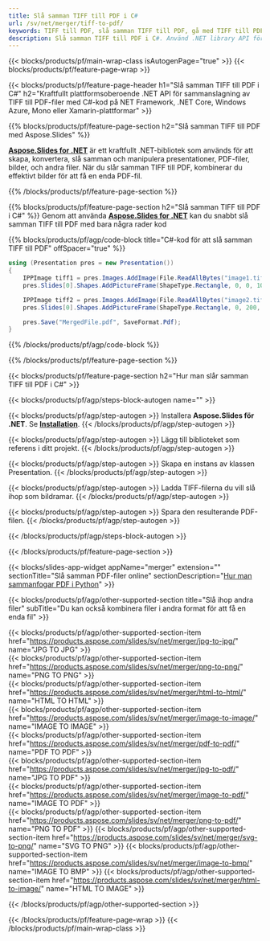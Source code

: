 ```yaml
---
title: Slå samman TIFF till PDF i C#
url: /sv/net/merger/tiff-to-pdf/
keywords: TIFF till PDF, slå samman TIFF till PDF, gå med TIFF till PDF, PDF, TIFF, C# API, .NET Library
description: Slå samman TIFF till PDF i C#. Använd .NET library API för att kombinera TIFF och PDF
---
```


{{< blocks/products/pf/main-wrap-class isAutogenPage="true" >}}
{{< blocks/products/pf/feature-page-wrap >}}

{{< blocks/products/pf/feature-page-header h1="Slå samman TIFF till PDF i C#" h2="Kraftfullt plattformsoberoende .NET API för sammanslagning av TIFF till PDF-filer med C#-kod på NET Framework, .NET Core, Windows Azure, Mono eller Xamarin-plattformar" >}}

{{% blocks/products/pf/feature-page-section h2="Slå samman TIFF till PDF med Aspose.Slides" %}}

[**Aspose.Slides for .NET**](https://products.aspose.com/slides/sv/net/) är ett kraftfullt .NET-bibliotek som används för att skapa, konvertera, slå samman och manipulera presentationer, PDF-filer, bilder, och andra filer. När du slår samman TIFF till PDF, kombinerar du effektivt bilder för att få en enda PDF-fil.

{{% /blocks/products/pf/feature-page-section %}}




{{% blocks/products/pf/feature-page-section  h2="Slå samman TIFF till PDF i C#" %}}
Genom att använda [**Aspose.Slides for .NET**](https://products.aspose.com/slides/sv/net/) kan du snabbt slå samman TIFF till PDF med bara några rader kod

{{% blocks/products/pf/agp/code-block title="C#-kod för att slå samman TIFF till PDF" offSpacer="true" %}}
```cs
using (Presentation pres = new Presentation())
{
    IPPImage tiff1 = pres.Images.AddImage(File.ReadAllBytes("image1.tiff"));
    pres.Slides[0].Shapes.AddPictureFrame(ShapeType.Rectangle, 0, 0, 100, 100, tiff1);

    IPPImage tiff2 = pres.Images.AddImage(File.ReadAllBytes("image2.tiff"));
    pres.Slides[0].Shapes.AddPictureFrame(ShapeType.Rectangle, 0, 200, 100, 100, tiff2);

    pres.Save("MergedFile.pdf", SaveFormat.Pdf);
}
```
{{% /blocks/products/pf/agp/code-block %}}

{{% /blocks/products/pf/feature-page-section %}}




{{< blocks/products/pf/feature-page-section  h2="Hur man slår samman TIFF till PDF i C#" >}}


{{< blocks/products/pf/agp/steps-block-autogen name="" >}}


{{< blocks/products/pf/agp/step-autogen >}}
Installera **Aspose.Slides för .NET**. Se [**Installation**](https://docs.aspose.com/slides/net/installation/).
{{< /blocks/products/pf/agp/step-autogen >}}

{{< blocks/products/pf/agp/step-autogen >}}
Lägg till biblioteket som referens i ditt projekt.
{{< /blocks/products/pf/agp/step-autogen >}}

{{< blocks/products/pf/agp/step-autogen >}}
Skapa en instans av klassen Presentation.
{{< /blocks/products/pf/agp/step-autogen >}}

{{< blocks/products/pf/agp/step-autogen >}}
Ladda TIFF-filerna du vill slå ihop som bildramar.
{{< /blocks/products/pf/agp/step-autogen >}}

{{< blocks/products/pf/agp/step-autogen >}}
Spara den resulterande PDF-filen.
{{< /blocks/products/pf/agp/step-autogen >}}


{{< /blocks/products/pf/agp/steps-block-autogen >}}


{{< /blocks/products/pf/feature-page-section >}}




{{< blocks/slides-app-widget  appName="merger" extension="" sectionTitle="Slå samman PDF-filer online" sectionDescription="[Hur man sammanfogar PDF i Python](https://products.aspose.com/slides/sv/python-net/merge/pdf/)" >}}

{{< blocks/products/pf/agp/other-supported-section title="Slå ihop andra filer" subTitle="Du kan också kombinera filer i andra format för att få en enda fil" >}}

{{< blocks/products/pf/agp/other-supported-section-item href="https://products.aspose.com/slides/sv/net/merger/jpg-to-jpg/" name="JPG TO JPG" >}}  
{{< blocks/products/pf/agp/other-supported-section-item href="https://products.aspose.com/slides/sv/net/merger/png-to-png/" name="PNG TO PNG" >}}  
{{< blocks/products/pf/agp/other-supported-section-item href="https://products.aspose.com/slides/sv/net/merger/html-to-html/" name="HTML TO HTML" >}}  
{{< blocks/products/pf/agp/other-supported-section-item href="https://products.aspose.com/slides/sv/net/merger/image-to-image/" name="IMAGE TO IMAGE" >}}  
{{< blocks/products/pf/agp/other-supported-section-item href="https://products.aspose.com/slides/sv/net/merger/pdf-to-pdf/" name="PDF TO PDF" >}}  
{{< blocks/products/pf/agp/other-supported-section-item href="https://products.aspose.com/slides/sv/net/merger/jpg-to-pdf/" name="JPG TO PDF" >}}  
{{< blocks/products/pf/agp/other-supported-section-item href="https://products.aspose.com/slides/sv/net/merger/image-to-pdf/" name="IMAGE TO PDF" >}}  
{{< blocks/products/pf/agp/other-supported-section-item href="https://products.aspose.com/slides/sv/net/merger/png-to-pdf/" name="PNG TO PDF" >}}
{{< blocks/products/pf/agp/other-supported-section-item href="https://products.aspose.com/slides/sv/net/merger/svg-to-png/" name="SVG TO PNG" >}} 
{{< blocks/products/pf/agp/other-supported-section-item href="https://products.aspose.com/slides/sv/net/merger/image-to-bmp/" name="IMAGE TO BMP" >}} 
{{< blocks/products/pf/agp/other-supported-section-item href="https://products.aspose.com/slides/sv/net/merger/html-to-image/" name="HTML TO IMAGE" >}}  
  


{{< /blocks/products/pf/agp/other-supported-section >}}

{{< /blocks/products/pf/feature-page-wrap >}}
{{< /blocks/products/pf/main-wrap-class >}}